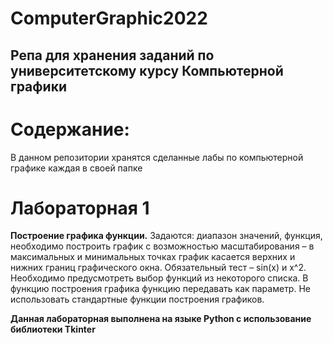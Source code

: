 # ComputerGraphic2022
Репа для хранения  заданий по университетскому курсу Компьютерной графики
---
# Содержание:
В данном репозитории хранятся сделанные лабы по компьютерной графике каждая в своей папке
# Лабораторная 1
**Построение графика функции.** 
Задаются: диапазон значений, функция, необходимо построить график с возможностью масштабирования – в максимальных и минимальных точках график касается верхних и нижних границ графического окна. Обязательный тест – sin(x) и x^2.
Необходимо предусмотреть выбор функций из некоторого списка. В функцию построения графика функцию передавать как параметр.
Не использовать стандартные функции построения графиков.

**Данная лабораторная выполнена на языке Python с использование библиотеки Tkinter**
